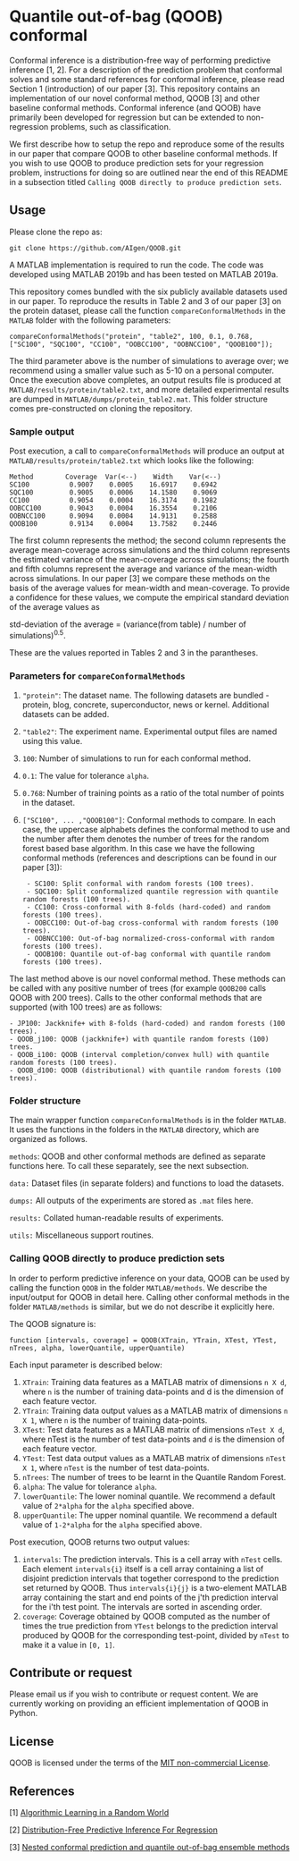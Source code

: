 
# Quantile out-of-bag (QOOB) conformal
Conformal inference is a distribution-free way of performing predictive inference [1, 2]. For a description of the prediction problem that conformal solves and some standard references for conformal inference, please read Section 1 (introduction) of our paper [3]. This repository contains an implementation of our novel conformal method, QOOB [3] and other baseline conformal methods. Conformal inference (and QOOB) have primarily been developed for regression but can be extended to non-regression problems, such as classification.

We first describe how to setup the repo and reproduce some of the results in our paper that compare QOOB to other baseline conformal methods. If you wish to use QOOB to produce prediction sets for your regression problem, instructions for doing so are outlined near the end of this README in a subsection titled `Calling QOOB directly to produce prediction sets`. 

## Usage
Please clone the repo as:
			
	git clone https://github.com/AIgen/QOOB.git	

A MATLAB implementation is required to run the code. The code was developed using MATLAB 2019b and has been tested on MATLAB 2019a. 

This repository comes bundled with the six publicly available datasets used in our paper. To reproduce the results in Table 2 and 3 of our paper [3] on the protein dataset, please call the function `compareConformalMethods` in the `MATLAB` folder with the following parameters:

	compareConformalMethods("protein", "table2", 100, 0.1, 0.768, ["SC100", "SQC100", "CC100", "OOBCC100", "OOBNCC100", "QOOB100"]);
The third parameter above is the number of simulations to average over; we recommend using a smaller value such as 5-10 on a personal computer. Once the execution above completes, an output results file is produced at `MATLAB/results/protein/table2.txt`, and more detailed experimental results are dumped in `MATLAB/dumps/protein_table2.mat`. This folder structure comes pre-constructed on cloning the repository. 

### Sample output 
Post execution, a call to `compareConformalMethods` will produce an output at `MATLAB/results/protein/table2.txt` which looks like the following: 
	
	Method        Coverage  Var(<--)    Width    Var(<--)
 	SC100          0.9007    0.0005    16.6917    0.6942    
 	SQC100         0.9005    0.0006    14.1580    0.9069    
 	CC100          0.9054    0.0004    16.3174    0.1982    
 	OOBCC100       0.9043    0.0004    16.3554    0.2106    
 	OOBNCC100      0.9094    0.0004    14.9131    0.2588    
 	QOOB100        0.9134    0.0004    13.7582    0.2446   

The first column represents the method; the second column represents the average mean-coverage across simulations and the third column represents the estimated variance of the mean-coverage across simulations; the fourth and fifth columns represent the average and variance of the mean-width across simulations. In our paper [3] we compare these methods on the basis of the average values for mean-width and mean-coverage. To provide a confidence for these values, we compute the empirical standard deviation of the average values as 

std-deviation of the average = (variance(from table) / number of simulations)<sup>0.5</sup>.
	
These are the values reported in Tables 2 and 3 in the parantheses. 

### Parameters for `compareConformalMethods`
1. `"protein"`: The dataset name. The following datasets are bundled - protein, blog, concrete, superconductor, news or kernel. Additional datasets can be added. 
2. `"table2"`: The experiment name. Experimental output files are named using this value. 
3. `100`: Number of simulations to run for each conformal method. 
4. `0.1`: The value for tolerance `alpha`. 
5. `0.768`: Number of training points as a ratio of the total number of points in the dataset. 
6. `["SC100", ... ,"QOOB100"]`: Conformal methods to compare. In each case, the uppercase alphabets defines the conformal method to use and the number after them denotes the number of trees for the random forest based base algorithm. In this case we have the following conformal methods (references and descriptions can be found in our paper [3]): 
	
		- SC100: Split conformal with random forests (100 trees). 
		- SQC100: Split conformalized quantile regression with quantile random forests (100 trees). 
		- CC100: Cross-conformal with 8-folds (hard-coded) and random forests (100 trees). 
		- OOBCC100: Out-of-bag cross-conformal with random forests (100 trees).
		- OOBNCC100: Out-of-bag normalized-cross-conformal with random forests (100 trees).
		- QOOB100: Quantile out-of-bag conformal with quantile random forests (100 trees). 

The last method above is our novel conformal method. These methods can be called with any positive number of trees (for example `QOOB200` calls QOOB with 200 trees). Calls to the other conformal methods that are supported (with 100 trees) are as follows: 

	- JP100: Jackknife+ with 8-folds (hard-coded) and random forests (100 trees).
	- QOOB_j100: QOOB (jackknife+) with quantile random forests (100) trees.
	- QOOB_i100: QOOB (interval completion/convex hull) with quantile random forests (100 trees).
	- QOOB_d100: QOOB (distributional) with quantile random forests (100 trees).

### Folder structure
The main wrapper function `compareConformalMethods` is in the folder `MATLAB`. It uses the functions in the folders in the `MATLAB` directory, which are organized as follows.

`methods`: QOOB and other conformal methods are defined as separate functions here. To call these separately, see the next subsection. 

`data:` Dataset files (in separate folders) and functions to load the datasets.

`dumps:` All outputs of the experiments are stored as `.mat` files here. 

`results:` Collated human-readable results of experiments.  

`utils:` Miscellaneous support  routines. 

### Calling QOOB directly to produce prediction sets
In order to perform predictive inference on your data, QOOB can be used by calling the function `QOOB` in the folder `MATLAB/methods`. We describe the input/output for QOOB in detail here. Calling other conformal methods in the folder `MATLAB/methods` is similar, but we do not describe it explicitly here. 

The QOOB signature is: 

	function [intervals, coverage] = QOOB(XTrain, YTrain, XTest, YTest, nTrees, alpha, lowerQuantile, upperQuantile)

Each input parameter is described below: 
1. `XTrain`: Training data features as a MATLAB matrix of dimensions `n X d`, where `n` is the number of training data-points and d is the dimension of each feature vector.
2. `YTrain`: Training data output values as a MATLAB matrix of dimensions `n X 1`, where `n` is the number of training data-points.
3. `XTest`: Test data features as a MATLAB matrix of dimensions `nTest X d`, where nTest is the number of test data-points and `d` is the dimension of each feature vector.
4. `YTest`: Test data output values as a MATLAB matrix of dimensions `nTest X 1`, where `nTest` is the number of test data-points.
5. `nTrees`: The number of trees to be learnt in the Quantile Random Forest. 
6. `alpha`: The value for tolerance `alpha`.
7. `lowerQuantile`: The lower nominal quantile. We recommend a default value of `2*alpha` for the `alpha` specified above.  
8. `upperQuantile`: The upper nominal quantile. We recommend a default value of `1-2*alpha` for the `alpha` specified above. 

Post execution, QOOB returns two output values: 
1. `intervals`: The prediction intervals. This is a cell array with `nTest` cells. Each element `intervals{i}` itself is a cell array containing a list of disjoint prediction intervals that together correspond to the prediction set returned by QOOB. Thus `intervals{i}{j}` is a two-element MATLAB array containing the start and end points of the j'th prediction interval for the i'th test point. The intervals are sorted in ascending order. 
2. `coverage`: Coverage obtained by QOOB computed as the number of times the true prediction from `YTest` belongs to the prediction interval produced by QOOB for the corresponding test-point, divided by `nTest` to make it a value in `[0, 1]`. 


## Contribute or request 
Please email us if you wish to contribute or request content. We are currently working on providing an efficient implementation of QOOB in Python.

## License
QOOB is licensed under the terms of the [MIT non-commercial License](LICENSE).

## References
[1] [Algorithmic Learning in a Random World](https://link.springer.com/book/10.1007/b106715)

[2] [Distribution-Free Predictive Inference For Regression](https://arxiv.org/abs/1604.04173)

[3] [Nested conformal prediction and quantile out-of-bag ensemble methods](https://arxiv.org/abs/1910.10562)
